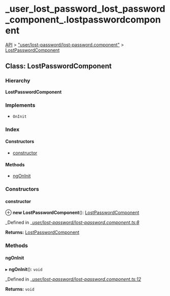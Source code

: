 # \_user\_lost\_password\_lost\_password\_component\_.lostpasswordcomponent

[API](../../api-1.md) &gt; ["user/lost-password/lost-password.component"](../modules/_user_lost_password_lost_password_component_.md) &gt; [LostPasswordComponent](_user_lost_password_lost_password_component_.lostpasswordcomponent.md)

## Class: LostPasswordComponent

### Hierarchy

**LostPasswordComponent**

### Implements

* `OnInit`

### Index

#### Constructors

* [constructor](_user_lost_password_lost_password_component_.lostpasswordcomponent.md#constructor)

#### Methods

* [ngOnInit](_user_lost_password_lost_password_component_.lostpasswordcomponent.md#ngoninit)

### Constructors

#### constructor

⊕ **new LostPasswordComponent**\(\): [LostPasswordComponent](_user_lost_password_lost_password_component_.lostpasswordcomponent.md)

_Defined in _[_user/lost-password/lost-password.component.ts:8_](https://github.com/authumn/authumn-angular/blob/93ce399/projects/authumn-angular/src/user/lost-password/lost-password.component.ts#L8)

**Returns:** [LostPasswordComponent](_user_lost_password_lost_password_component_.lostpasswordcomponent.md)

### Methods

#### ngOnInit

▸ **ngOnInit**\(\): `void`

_Defined in _[_user/lost-password/lost-password.component.ts:12_](https://github.com/authumn/authumn-angular/blob/93ce399/projects/authumn-angular/src/user/lost-password/lost-password.component.ts#L12)

**Returns:** `void`

